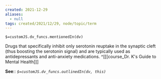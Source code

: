 ```yaml
---
created: 2021-12-29 
aliases:
  - null
tags: created/2021/12/29, node/topic/term
---
```

`$=customJS.dv_funcs.mentionedIn(dv)`

Drugs that specifically inhibit only serotonin reuptake in the synaptic cleft (thus boosting the serotonin signal) and are typically used as antidepressants and anti-anxiety medications.
 ^[[[course_Dr. K's Guide to Mental Health]]]

**See**::
*`$=customJS.dv_funcs.outlinedIn(dv, this)`*